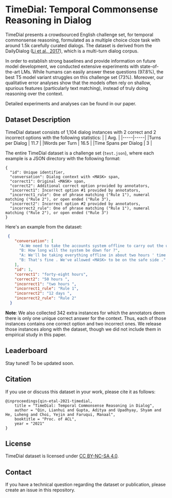 # TimeDial: Temporal Commonsense Reasoning in Dialog

TimeDial presents a crowdsourced English challenge set, for temporal commonsense reasoning, formulated as a multiple choice cloze task with around 1.5k carefully curated dialogs. The dataset is derived from the DailyDialog ([Li et al., 2017](https://www.aclweb.org/anthology/I17-1099/)), which is a multi-turn dialog corpus.

In order to establish strong baselines and provide information on future model development, we conducted extensive experiments with state-of-the-art LMs. While humans can easily answer these questions (97.8\%), the best T5 model variant struggles on this challenge set (73\%). Moreover, our qualitative error analyses show that the models often rely on shallow, spurious features (particularly text matching), instead of truly doing reasoning over the context. 

Detailed experiments and analyses can be found in our paper. 

## Dataset Description
TimeDial dataset consists of 1,104 dialog instances with 2 correct and 2 incorrect options with the following statistics:
|      | Avg.   |
|-----|-----|
|Turns per Dialog  | 11.7  |
|Words per Turn  | 16.5   |
|Time Spans per Dialog  | 3  |

The entire TimeDial dataset is a challenge set (`test.json`), where each example is a JSON directory with the following format:
```
{
  "id": Unique identifier,
  "conversation": Dialog context with <MASK> span,
  "correct1": Original <MASK> span,
  "correct2": Additional correct option provided by annotators,
  "incorrect1": Incorrect option #1 provided by annotators, 
  "incorrect1_rule": One of phrase matching ("Rule 1"), numeral matching ("Rule 2"), or open ended ("Rule 3"),
  "incorrect2": Incorrect option #2 provided by annotators, 
  "incorrect2_rule": One of phrase matching ("Rule 1"), numeral matching ("Rule 2"), or open ended ("Rule 3")
}
```

Here's an example from the dataset:
```json
 {
    "conversation": [
      "A:We need to take the accounts system offline to carry out the upgrade . But don't worry , it won't cause too much inconvenience . We're going to do it over the weekend .",
      "B: How long will the system be down for ?",
      "A: We'll be taking everything offline in about two hours ' time . It'll be down for a minimum of twelve hours . If everything goes according to plan , it should be up again by 6 pm on Saturday .",
      "B: That's fine . We've allowed <MASK> to be on the safe side ."
    ],
    "id": 1,
    "correct1": "forty-eight hours",
    "correct2": "50 hours ",
    "incorrect1": "two hours ",
    "incorrect1_rule": "Rule 1",
    "incorrect2": "12 days ",
    "incorrect2_rule": "Rule 2"
  }
```

**Note**: We also collected 342 extra instances for which the annotators deem there is only one unique correct answer for the context. Thus, each of those instances contains one correct option and two incorrect ones. We release those instances along with the dataset, though we did not include them in empirical study in this paper.

## Leaderboard
Stay tuned! To be updated soon.

## Citation
If you use or discuss this dataset in your work, please cite it as follows:

```
@inproceedings{qin-etal-2021-timedial,
    title = "TimeDial: Temporal Commonsense Reasoning in Dialog",
    author = "Qin, Lianhui and Gupta, Aditya and Upadhyay, Shyam and He, Luheng and Choi, Yejin and Faruqui, Manaal",
    booktitle = "Proc. of ACL",
    year = "2021"
}
```

## License
TimeDial dataset is licensed under [CC BY-NC-SA 4.0](https://creativecommons.org/licenses/by-nc-sa/4.0/).

## Contact

If you have a technical question regarding the dataset or publication, please create an issue in this repository.
